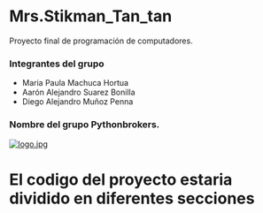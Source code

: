 # Mrs.Stikman_Tan_tan
Proyecto final de programación de computadores.
 ### Integrantes del grupo ###
 - Maria Paula Machuca Hortua
 - Aarón Alejandro Suarez Bonilla
 - Diego Alejandro Muñoz Penna
 ### Nombre del grupo Pythonbrokers. ###
 [![logo.jpg](https://i.postimg.cc/HL4kxVwv/logo.jpg)](https://postimg.cc/4Kyg24Fp)
# El codigo del proyecto estaria dividido en diferentes secciones 

